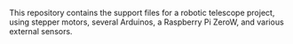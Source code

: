 This repository contains the support files for a robotic telescope project,
using stepper motors, several Arduinos, a Raspberry Pi ZeroW, and various external
sensors.